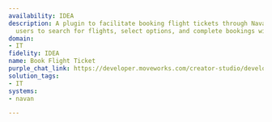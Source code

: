 ```yaml
---
availability: IDEA
description: A plugin to facilitate booking flight tickets through Navan, allowing
  users to search for flights, select options, and complete bookings within the platform.
domain:
- IT
fidelity: IDEA
name: Book Flight Ticket
purple_chat_link: https://developer.moveworks.com/creator-studio/developer-tools/purple-chat/?conversation=%7B%22startTimestamp%22%3A%2211%3A43%2BAM%22%2C%22messages%22%3A%5B%7B%22role%22%3A%22user%22%2C%22parts%22%3A%5B%7B%22richText%22%3A%22I+need+to+book+a+flight+to+Tokyo+for+the+conference+next+month.%22%7D%5D%7D%2C%7B%22role%22%3A%22assistant%22%2C%22parts%22%3A%5B%7B%22richText%22%3A%22%3Cp%3ELet%27s+get+your+flight+arranged.+I+need+a+few+details+first.%3Cbr%3E%3C%2Fp%3E%22%7D%2C%7B%22richText%22%3A%22%3Cb%3E%3Cp%3EPlease+provide+some+details+to+start+the+booking%3Cbr%3E%3C%2Fp%3E%3C%2Fb%3E%3Cbr%3E%3Cp%3E%3Cb%3EDeparture+City%3A%3C%2Fb%3E%3Cbr%3E%3Cb%3EReturn+Date%3A%3C%2Fb%3E%3Cbr%3E%3C%2Fp%3E%22%7D%5D%7D%2C%7B%22role%22%3A%22user%22%2C%22parts%22%3A%5B%7B%22richText%22%3A%22%3Cp%3EDeparting+from+San+Francisco+on+July+10th+and+returning+on+July+15th.%3Cbr%3E%3C%2Fp%3E%22%7D%5D%7D%2C%7B%22role%22%3A%22assistant%22%2C%22parts%22%3A%5B%7B%22richText%22%3A%22%3Cp%3EGreat%21+What+class+would+you+prefer+to+fly%3F%3Cbr%3E%3C%2Fp%3E%22%7D%2C%7B%22buttons%22%3A%5B%7B%22style%22%3A%22outlined%22%2C%22buttonText%22%3A%22Economy%22%7D%2C%7B%22style%22%3A%22outlined%22%2C%22buttonText%22%3A%22Business%22%7D%2C%7B%22style%22%3A%22outlined%22%2C%22buttonText%22%3A%22First+Class%22%7D%5D%7D%5D%7D%2C%7B%22role%22%3A%22user%22%2C%22parts%22%3A%5B%7B%22richText%22%3A%22%3Cp%3EBusiness%3Cbr%3E%3C%2Fp%3E%22%7D%5D%7D%2C%7B%22role%22%3A%22assistant%22%2C%22parts%22%3A%5B%7B%22richText%22%3A%22%3Cp%3ESearching+flights+on+Navan...%3Cbr%3E%3C%2Fp%3E%22%7D%5D%7D%2C%7B%22role%22%3A%22assistant%22%2C%22parts%22%3A%5B%7B%22reasoningSteps%22%3A%5B%7B%22status%22%3A%22success%22%2C%22richText%22%3A%22Attempts+to+find+the+best+available+flights+based+on+the+given+criteria%22%7D%5D%7D%2C%7B%22richText%22%3A%22%3Cp%3EI+found+a+few+options+for+you%3A%3Cbr%3E%3C%2Fp%3E%22%7D%2C%7B%22richText%22%3A%22%3Cb%3E%3Cp%3EOption+1%3A+Non-stop%2C+United%3Cbr%3E%3C%2Fp%3E%3C%2Fb%3E%3Cbr%3E%3Cp%3E%3Cb%3EDepart%3A%3C%2Fb%3E+July+10th%2C+10%3A00+AM%2C+Arrive%3A+July+11th%2C+2%3A00+PM%3Cbr%3E%3Cb%3EReturn%3A%3C%2Fb%3E+July+15th%2C+4%3A00+PM%2C+Arrive%3A+July+16th%2C+8%3A00+AM%3Cbr%3E%3Cb%3EPrice%3A%3C%2Fb%3E+%242%2C500%3Cbr%3E%3C%2Fp%3E%22%7D%2C%7B%22richText%22%3A%22%3Cb%3E%3Cp%3EOption+2%3A+1+Stop%2C+Japan+Airlines%3Cbr%3E%3C%2Fp%3E%3C%2Fb%3E%3Cbr%3E%3Cp%3E%3Cb%3EDepart%3A%3C%2Fb%3E+July+10th%2C+8%3A00+AM%2C+Arrive%3A+July+11th%2C+4%3A00+PM%3Cbr%3E%3Cb%3EStop+in%3A%3C%2Fb%3E+Los+Angeles%3Cbr%3E%3Cb%3EReturn%3A%3C%2Fb%3E+July+15th%2C+6%3A00+PM%2C+Arrive%3A+July+16th%2C+10%3A00+AM%3Cbr%3E%3Cb%3EPrice%3A%3C%2Fb%3E+%242%2C300%3Cbr%3E%3C%2Fp%3E%22%7D%2C%7B%22buttons%22%3A%5B%7B%22style%22%3A%22outlined%22%2C%22buttonText%22%3A%22Choose+Option+1%22%7D%2C%7B%22style%22%3A%22outlined%22%2C%22buttonText%22%3A%22Choose+Option+2%22%7D%2C%7B%22style%22%3A%22outlined%22%2C%22buttonText%22%3A%22Search+Again%22%7D%5D%7D%5D%7D%2C%7B%22role%22%3A%22user%22%2C%22parts%22%3A%5B%7B%22richText%22%3A%22%3Cp%3EChoose+Option+1%3Cbr%3E%3C%2Fp%3E%22%7D%5D%7D%2C%7B%22role%22%3A%22assistant%22%2C%22parts%22%3A%5B%7B%22richText%22%3A%22%3Cp%3EConfirm+your+flight+booking+details+below+before+we+proceed+with+the+reservation+on+Navan.%3Cbr%3E%3C%2Fp%3E%22%7D%2C%7B%22richText%22%3A%22%3Cb%3E%3Cp%3EBooking+Confirmation%3Cbr%3E%3C%2Fp%3E%3C%2Fb%3E%3Cbr%3E%3Cp%3E%3Cb%3EFlight%3A%3C%2Fb%3E+United%2C+Non-stop%3Cbr%3E%3Cb%3EDepart%3A%3C%2Fb%3E+San+Francisco+to+Tokyo%2C+July+10th%2C+10%3A00+AM%3Cbr%3E%3Cb%3EReturn%3A%3C%2Fb%3E+Tokyo+to+San+Francisco%2C+July+15th%2C+4%3A00+PM%3Cbr%3E%3Cb%3EClass%3A%3C%2Fb%3E+Business%3Cbr%3E%3Cb%3EPrice%3A%3C%2Fb%3E+%242%2C500%3Cbr%3E%3C%2Fp%3E%22%7D%2C%7B%22buttons%22%3A%5B%7B%22style%22%3A%22filled%22%2C%22buttonText%22%3A%22Confirm+Booking+in+Navan%22%7D%2C%7B%22style%22%3A%22outlined%22%2C%22buttonText%22%3A%22Cancel%22%7D%5D%7D%5D%7D%5D%7D
solution_tags:
- IT
systems:
- navan

---
```

